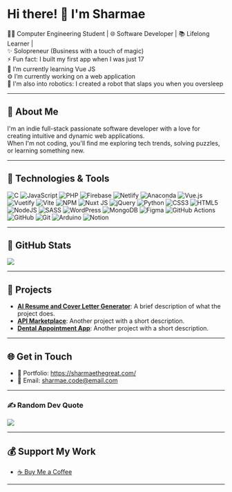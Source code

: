 #  Hi there! 👋 I'm Sharmae
👩‍💻 Computer Engineering Student | 🌐 Software Developer | 📚 Lifelong Learner |<br>
✨ Solopreneur (Business with a touch of magic)<br>
⚡ Fun fact: I built my first app when I was just 17<br>
🌱 I’m currently learning Vue JS<br>
⚙️ I’m currently working on a web application<br>
🤖 I'm also into robotics: I created a robot that slaps you when you oversleep

---

## 💫 About Me  
I'm an indie full-stack passionate software developer with a love for creating intuitive and dynamic web applications.  
When I'm not coding, you'll find me exploring tech trends, solving puzzles, or learning something new.  

---

## 🚀 Technologies & Tools


![C](https://img.shields.io/badge/c-%2300599C.svg?style=flat&logo=c&logoColor=white) ![JavaScript](https://img.shields.io/badge/javascript-%23323330.svg?style=flat&logo=javascript&logoColor=%23F7DF1E) ![PHP](https://img.shields.io/badge/php-%23777BB4.svg?style=flat&logo=php&logoColor=white) ![Firebase](https://img.shields.io/badge/firebase-%23039BE5.svg?style=flat&logo=firebase) ![Netlify](https://img.shields.io/badge/netlify-%23000000.svg?style=flat&logo=netlify&logoColor=#00C7B7) ![Anaconda](https://img.shields.io/badge/Anaconda-%2344A833.svg?style=flat&logo=anaconda&logoColor=white) ![Vue.js](https://img.shields.io/badge/vue.js-%2335495e.svg?style=flat&logo=vuedotjs&logoColor=%234FC08D) ![Vuetify](https://img.shields.io/badge/Vuetify-1867C0?style=flat&logo=vuetify&logoColor=AEDDFF) ![Vite](https://img.shields.io/badge/vite-%23646CFF.svg?style=flat&logo=vite&logoColor=white) ![NPM](https://img.shields.io/badge/NPM-%23CB3837.svg?style=flat&logo=npm&logoColor=white) ![Nuxt JS](https://img.shields.io/badge/Nuxt-002E3B?style=flat&logo=nuxt.js&logoColor=#00DC82) ![jQuery](https://img.shields.io/badge/jquery-%230769AD.svg?style=flat&logo=jquery&logoColor=white) ![Python](https://img.shields.io/badge/python-3670A0?style=flat&logo=python&logoColor=ffdd54) ![CSS3](https://img.shields.io/badge/css3-%231572B6.svg?style=flat&logo=css3&logoColor=white) ![HTML5](https://img.shields.io/badge/html5-%23E34F26.svg?style=flat&logo=html5&logoColor=white) ![NodeJS](https://img.shields.io/badge/node.js-6DA55F?style=flat&logo=node.js&logoColor=white) ![SASS](https://img.shields.io/badge/SASS-hotpink.svg?style=flat&logo=SASS&logoColor=white) ![WordPress](https://img.shields.io/badge/WordPress-%23117AC9.svg?style=flat&logo=WordPress&logoColor=white) ![MongoDB](https://img.shields.io/badge/MongoDB-%234ea94b.svg?style=flat&logo=mongodb&logoColor=white) ![Figma](https://img.shields.io/badge/figma-%23F24E1E.svg?style=flat&logo=figma&logoColor=white) ![GitHub Actions](https://img.shields.io/badge/github%20actions-%232671E5.svg?style=flat&logo=githubactions&logoColor=white) ![GitHub](https://img.shields.io/badge/github-%23121011.svg?style=flat&logo=github&logoColor=white) ![Git](https://img.shields.io/badge/git-%23F05033.svg?style=flat&logo=git&logoColor=white) ![Arduino](https://img.shields.io/badge/-Arduino-00979D?style=flat&logo=Arduino&logoColor=white) ![Notion](https://img.shields.io/badge/Notion-%23000000.svg?style=flat&logo=notion&logoColor=white)

---

## 🎯 GitHub Stats
![](https://github-readme-streak-stats.herokuapp.com/?user=Sharmae09&&theme=radical&hide_border=false)<br/>


---

## 🌟 Projects

- [**AI Resume and Cover Letter Generator**](https://github.com/yourusername/project1): A brief description of what the project does.  
- [**API Marketplace**](https://github.com/yourusername/project2): Another project with a short description.  
- [**Dental Appointment App**](https://github.com/yourusername/project2): Another project with a short description.  

---

## 🌐 Get in Touch
- 💼 Portfolio: https://sharmaethegreat.com/
- 📧 Email: [sharmae.code@email.com](mailto:sharmae.code@email.com)

--- 

### ✍️ Random Dev Quote
![](https://quotes-github-readme.vercel.app/api?type=horizontal&theme=radical)

--- 

## 💰 Support My Work
-  [☕ Buy Me a Coffee](https://buymeacoffee.com/sharmae)
  
---



<!-- Proudly created with GPRM ( https://gprm.itsvg.in ) -->

